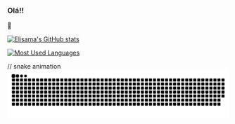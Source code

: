 ### Olá!!

🍜



 <div>
 
  <a href="https://github.com/ellievi">
  

![Elisama's GitHub stats](https://github-readme-stats.vercel.app/api?username=ellievi&?theme=rose_pine_icons=true)
  
 [![Most Used Languages](https://github-readme-stats.vercel.app/api/top-langs/?username=ellievi&layout=compact?theme=rose_pine)](https://github.com/ellievi/github-readme-stats)
  
  // snake animation
![Snake animation](https://github.com/ellievi/ellievi/blob/output/github-contribution-grid-snake.svg)
  
